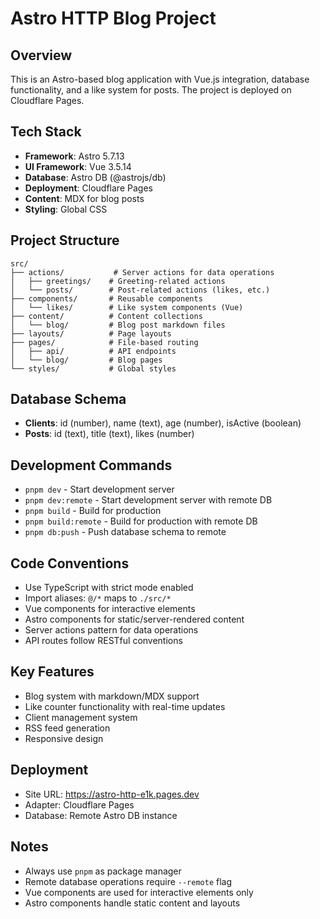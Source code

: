 # Astro HTTP Blog Project

## Overview
This is an Astro-based blog application with Vue.js integration, database functionality, and a like system for posts. The project is deployed on Cloudflare Pages.

## Tech Stack
- **Framework**: Astro 5.7.13
- **UI Framework**: Vue 3.5.14
- **Database**: Astro DB (@astrojs/db)
- **Deployment**: Cloudflare Pages
- **Content**: MDX for blog posts
- **Styling**: Global CSS

## Project Structure
```
src/
├── actions/           # Server actions for data operations
│   ├── greetings/    # Greeting-related actions
│   └── posts/        # Post-related actions (likes, etc.)
├── components/       # Reusable components
│   └── likes/        # Like system components (Vue)
├── content/          # Content collections
│   └── blog/         # Blog post markdown files
├── layouts/          # Page layouts
├── pages/            # File-based routing
│   ├── api/          # API endpoints
│   └── blog/         # Blog pages
└── styles/           # Global styles
```

## Database Schema
- **Clients**: id (number), name (text), age (number), isActive (boolean)
- **Posts**: id (text), title (text), likes (number)

## Development Commands
- `pnpm dev` - Start development server
- `pnpm dev:remote` - Start development server with remote DB
- `pnpm build` - Build for production
- `pnpm build:remote` - Build for production with remote DB
- `pnpm db:push` - Push database schema to remote

## Code Conventions
- Use TypeScript with strict mode enabled
- Import aliases: `@/*` maps to `./src/*`
- Vue components for interactive elements
- Astro components for static/server-rendered content
- Server actions pattern for data operations
- API routes follow RESTful conventions

## Key Features
- Blog system with markdown/MDX support
- Like counter functionality with real-time updates
- Client management system
- RSS feed generation
- Responsive design

## Deployment
- Site URL: https://astro-http-e1k.pages.dev
- Adapter: Cloudflare Pages
- Database: Remote Astro DB instance

## Notes
- Always use `pnpm` as package manager
- Remote database operations require `--remote` flag
- Vue components are used for interactive elements only
- Astro components handle static content and layouts